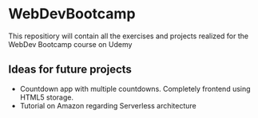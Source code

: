 # WebDevBootcamp
This repositiory will contain all the exercises and projects realized for the WebDev Bootcamp course on Udemy

## Ideas for future projects

* Countdown app with multiple countdowns. Completely frontend using HTML5 storage.
* Tutorial on Amazon regarding Serverless architecture
